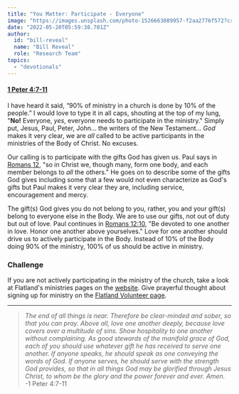 ```yaml
---
title: "You Matter: Participate - Everyone"
image: "https://images.unsplash.com/photo-1526663089957-f2aa2776f572?crop=entropy&cs=srgb&fm=jpg&ixid=Mnw5NjYxfDB8MXxzZWFyY2h8MTB8fFRydXRofGVufDB8fHx8MTYxODIzNjM3Mw&ixlib=rb-1.2.1&q=85"
date: "2022-05-20T05:59:38.701Z"
author:
  id: "bill-reveal"
  name: "Bill Reveal"
  role: "Research Team"
topics:
  - "devotionals"
---
```

#### [1 Peter 4:7-11][1pe]
I have heard it said, “90% of ministry in a church is done by 10% of the people.” I would love to type it in all caps, shouting at the top of my lung, "**No!** Everyone, _yes_, everyone needs to participate in the ministry." Simply put, Jesus, Paul, Peter, John... the writers of the New Testament... _God_ makes it very clear, we are _all_ called to be active participants in the ministries of the Body of Christ. No excuses.

Our calling is to participate with the gifts God has given us. Paul says in [Romans 12][rom12], "so in Christ we, though many, form one body, and each member belongs to _all_ the others." He goes on to describe some of the gifts God gives including some that a few would not even characterize as God's gifts but Paul makes it very clear they are, including service, encouragement and mercy.

The gift(s) God gives you do not belong to you, rather, you and your gift(s) belong to everyone else in the Body. We are to use our gifts, not out of duty but out of love. Paul continues in [Romans 12:10][rom12], "Be devoted to one another in love. Honor one another above yourselves." Love for one another should drive us to actively participate in the Body. Instead of 10% of the Body doing 90% of the ministry, 100% of us should be active in ministry.

### Challenge
If you are not actively participating in the ministry of the church, take a look at Flatland's ministries pages on the [website][fl]. Give prayerful thought about signing up for ministry on the [Flatland Volunteer page][flv].

----

> _The end of all things is near. Therefore be clear-minded and sober, so that you can pray. Above all, love one another deeply, because love covers over a multitude of sins. Show hospitality to one another without complaining. As good stewards of the manifold grace of God, each of you should use whatever gift he has received to serve one another. If anyone speaks, he should speak as one conveying the words of God. If anyone serves, he should serve with the strength God provides, so that in all things God may be glorified through Jesus Christ, to whom be the glory and the power forever and ever. Amen._ -1 Peter 4:7-11

[1pe]: https://biblehub.com/context/1_peter/4-7.htm
[rom12]: https://biblehub.com/context/romans/12-3.htm
[flv]: https://flatlandchurch.com/volunteer/
[fl]: https://flatlandchurch.com/
